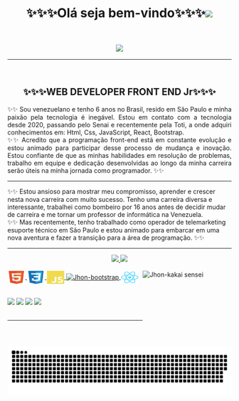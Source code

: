
<span align="center">
 <h1>✨✨✨Olá seja bem-vindo✨✨✨<img src="https://i.imgur.com/0hdZ65D.gif" width="50px"></h1>
</span>
<br>
<br>
<div align="center" >

<img src="https://miro.medium.com/max/1400/1*9m-WDdL_ji01bGbjEnutEw.gif" width="800px" />

</div>

-----


<br>
<h2 align="center">✨✨✨WEB DEVELOPER FRONT END Jr✨✨✨</h2>
<p align="justify">
✨✨
 Sou venezuelano e tenho 6 anos no Brasil, resido em São Paulo e minha paixão pela tecnologia é inegável.
Estou em contato com a tecnologia desde 2020, passando pelo Senai e recentemente pela Toti, a onde adquiri conhecimentos em: Html, Css, JavaScript, React, Bootstrap.
 <br>
 ✨✨ 
Acredito que a programação front-end está em constante evolução e estou animado para participar desse processo de mudança e inovação. Estou confiante de que as minhas habilidades em resolução de problemas, trabalho em equipe e dedicação desenvolvidas ao longo da minha carreira serão úteis na minha jornada como programador.
 ✨✨
  
</p>

-----
<p>
✨✨
Estou ansioso para mostrar meu compromisso, aprender e crescer nesta nova carreira com muito sucesso.
Tenho uma carreira diversa e interessante, trabalhei como bombeiro por 16 anos antes de decidir mudar de carreira e me tornar um professor de informática na Venezuela.

 <br>
 ✨✨ 
Mas recentemente, tenho trabalhado como operador de telemarketing esuporte técnico em São Paulo e estou animado para embarcar em uma nova aventura e fazer a transição para a área de programação.
 ✨✨</p>



-----

<div align="center">
  <a href="https://github.com/jhonmanuelg">
  <img height="150em" src="https://github-readme-stats.vercel.app/api?username=jhonmanuelg&show_icons=true&theme=dracula&include_all_commits=true&count_private=true"/>
  <img height="150em" src="https://github-readme-stats.vercel.app/api/top-langs/?username=jhonmanuelg&layout=compact&langs_count=7&theme=dracula"/>
</div>
  <br>
  <div style="display: inline_block" <br>
  <img align="center" alt="Jhon-HTML" height="30" width="40" src="https://raw.githubusercontent.com/devicons/devicon/master/icons/html5/html5-original.svg">
  <img align="center" alt="Jhon-CSS" height="30" width="40" src="https://raw.githubusercontent.com/devicons/devicon/master/icons/css3/css3-original.svg">
  <img align="center" alt="Jhon-Js" height="30" width="40" src="https://raw.githubusercontent.com/devicons/devicon/master/icons/javascript/javascript-plain.svg"> 
  <img align="center" alt="Jhon-bootstrap" height="30" width="40" src="https://cdn.jsdelivr.net/gh/devicons/devicon/icons/bootstrap/bootstrap-plain.svg">
  <img align="center" alt="Jhon-React" height="30" width="40" src="https://raw.githubusercontent.com/devicons/devicon/master/icons/react/react-original.svg">
  <img align="right" alt="Jhon-kakai sensei"  height="170" width="200" border-radius="50%" src="https://pa1.narvii.com/7085/1dc612072aceddf8c20e69d8b1168aa3fa659aa2r1-498-274_hq.gif">
</div>
  
  <br>
  <div margin="10px"> 
 
  <a href="https://www.instagram.com/jhongil64/" target="_blank"><img src="https://img.shields.io/badge/-Instagram-%23E4405F?style=for-the-badge&logo=instagram&logoColor=white" target="_blank"></a>
 	<a href="https://twitter.com/JhonManuelGil2?t=piBFyqEtHy-QvFkcM6jCwQ&s=09" target="_blank"><img src="https://img.shields.io/badge/Twitch-9146FF?style=for-the-badge&logo=twitch&logoColor=white"         target="_blank"></a> 
  <a href = "mailto:jhonmanuelg6@outlook.com"><img src="https://img.shields.io/badge/Microsoft_Outlook-0078D4?style=for-the-badge&logo=microsoft-outlook&logoColor=white"></a>
  <a href="https://www.linkedin.com/in/jhon-manuel-gil/" target="_blank"><img src="https://img.shields.io/badge/-LinkedIn-%230077B5?style=for-the-badge&logo=linkedin&logoColor=white" target="_blank" ></a>    
      <br>
 
-----

  
   ![Snake animation](https://github.com/jhonmanuelg/jhonmanuelg/blob/output/github-contribution-grid-snake.svg)
 
 
</div>


